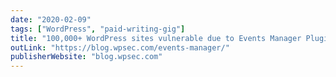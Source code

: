 ```yaml
---
date: "2020-02-09"
tags: ["WordPress", "paid-writing-gig"]
title: "100,000+ WordPress sites vulnerable due to Events Manager Plugin"
outLink: "https://blog.wpsec.com/events-manager/"
publisherWebsite: "blog.wpsec.com"
---
```

